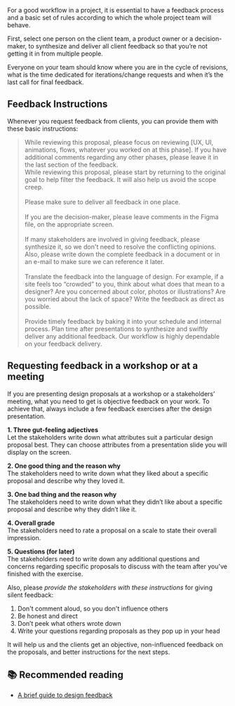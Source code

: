 For a good workflow in a project, it is essential to have a feedback process and a basic set of rules according to which the whole project team will behave.

First, select one person on the client team, a product owner or a decision-maker, to synthesize and deliver all client feedback so that you’re not getting it in from multiple people.

Everyone on your team should know where you are in the cycle of revisions, what is the time dedicated for iterations/change requests and when it’s the last call for final feedback.


## Feedback Instructions

Whenever you request feedback from clients, you can provide them with these basic instructions:


> While reviewing this proposal, please focus on reviewing [UX, UI, animations, flows, whatever you worked on at this phase]. If you have additional comments regarding any other phases, please leave it in the last section of the feedback.
> <br>
> While reviewing this proposal, please start by returning to the original goal to help filter the feedback. It will also help us avoid the scope creep.<br>
> <br>
> Please make sure to deliver all feedback in one place.<br>
> <br>
> If you are the decision-maker, please leave comments in the Figma file, on the appropriate screen.<br>
> <br>
> If many stakeholders are involved in giving feedback, please synthesize it, so we don't need to resolve the conflicting opinions. Also, please write down the complete feedback in a document or in an e-mail to make sure we can reference it later.<br>
> <br>
> Translate the feedback into the language of design. For example, if a site feels too “crowded” to you, think about what does that mean to a designer? Are you concerned about color, photos or illustrations? Are you worried about the lack of space? Write the feedback as direct as possible.<br>
> <br>
> Provide timely feedback by baking it into your schedule and internal process. Plan time after presentations to synthesize and swiftly deliver any additional feedback. Our workflow is highly dependable on your feedback delivery.

## Requesting feedback in a workshop or at a meeting

If you are presenting design proposals at a workshop or a stakeholders’ meeting, what you need to get is objective feedback on your work. To achieve that, always include a few feedback exercises after the design presentation.

**1. Three gut-feeling adjectives**<br>
Let the stakeholders write down what attributes suit a particular design proposal best. They can choose attributes from a presentation slide you will display on the screen.

**2. One good thing and the reason why**<br>
The stakeholders need to write down what they liked about a specific proposal and describe why they loved it.

**3. One bad thing and the reason why**<br>
The stakeholders need to write down what they didn’t like about a specific proposal and describe why they didn’t like it.

**4. Overall grade**<br>
The stakeholders need to rate a proposal on a scale to state their overall impression.

**5. Questions (for later)**<br>
The stakeholders need to write down any additional questions and concerns regarding specific proposals to discuss with the team after you've finished with the exercise.

Also, please *provide the stakeholders with these instructions* for giving silent feedback:

1. Don't comment aloud, so you don't influence others
2. Be honest and direct
3. Don’t peek what others wrote down
4. Write your questions regarding proposals as they pop up in your head

It will help us and the clients get an objective, non-influenced feedback on the proposals, and better instructions for the next steps.

## 📚 Recommended reading

- [A brief guide to design feedback](https://matthewstrom.com/writing/critique-vs-review/)

